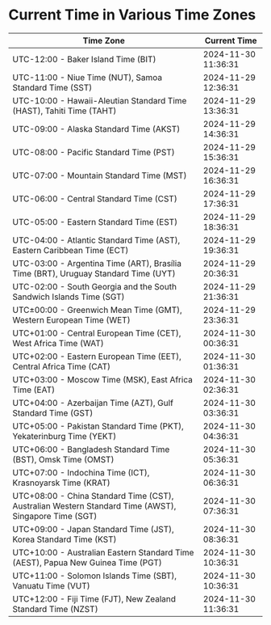 # Current Time in Various Time Zones

| Time Zone | Current Time |
|-----------|--------------|
| UTC-12:00 - Baker Island Time (BIT) | 2024-11-30 11:36:31 |
| UTC-11:00 - Niue Time (NUT), Samoa Standard Time (SST) | 2024-11-29 12:36:31 |
| UTC-10:00 - Hawaii-Aleutian Standard Time (HAST), Tahiti Time (TAHT) | 2024-11-29 13:36:31 |
| UTC-09:00 - Alaska Standard Time (AKST) | 2024-11-29 14:36:31 |
| UTC-08:00 - Pacific Standard Time (PST) | 2024-11-29 15:36:31 |
| UTC-07:00 - Mountain Standard Time (MST) | 2024-11-29 16:36:31 |
| UTC-06:00 - Central Standard Time (CST) | 2024-11-29 17:36:31 |
| UTC-05:00 - Eastern Standard Time (EST) | 2024-11-29 18:36:31 |
| UTC-04:00 - Atlantic Standard Time (AST), Eastern Caribbean Time (ECT) | 2024-11-29 19:36:31 |
| UTC-03:00 - Argentina Time (ART), Brasília Time (BRT), Uruguay Standard Time (UYT) | 2024-11-29 20:36:31 |
| UTC-02:00 - South Georgia and the South Sandwich Islands Time (SGT) | 2024-11-29 21:36:31 |
| UTC±00:00 - Greenwich Mean Time (GMT), Western European Time (WET) | 2024-11-29 23:36:31 |
| UTC+01:00 - Central European Time (CET), West Africa Time (WAT) | 2024-11-30 00:36:31 |
| UTC+02:00 - Eastern European Time (EET), Central Africa Time (CAT) | 2024-11-30 01:36:31 |
| UTC+03:00 - Moscow Time (MSK), East Africa Time (EAT) | 2024-11-30 02:36:31 |
| UTC+04:00 - Azerbaijan Time (AZT), Gulf Standard Time (GST) | 2024-11-30 03:36:31 |
| UTC+05:00 - Pakistan Standard Time (PKT), Yekaterinburg Time (YEKT) | 2024-11-30 04:36:31 |
| UTC+06:00 - Bangladesh Standard Time (BST), Omsk Time (OMST) | 2024-11-30 05:36:31 |
| UTC+07:00 - Indochina Time (ICT), Krasnoyarsk Time (KRAT) | 2024-11-30 06:36:31 |
| UTC+08:00 - China Standard Time (CST), Australian Western Standard Time (AWST), Singapore Time (SGT) | 2024-11-30 07:36:31 |
| UTC+09:00 - Japan Standard Time (JST), Korea Standard Time (KST) | 2024-11-30 08:36:31 |
| UTC+10:00 - Australian Eastern Standard Time (AEST), Papua New Guinea Time (PGT) | 2024-11-30 10:36:31 |
| UTC+11:00 - Solomon Islands Time (SBT), Vanuatu Time (VUT) | 2024-11-30 10:36:31 |
| UTC+12:00 - Fiji Time (FJT), New Zealand Standard Time (NZST) | 2024-11-30 11:36:31 |
